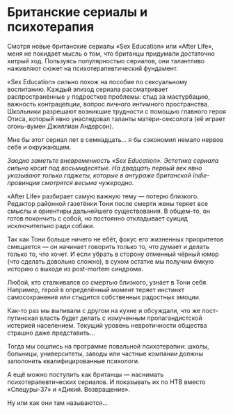 
# Британские сериалы и психотерапия

​​Смотря новые британские сериалы «Sex Education» или «After Life», меня не покидает мысль о том, что британцы придумали достаточно хитрый ход. Пользуясь популярностью сериалов, они талантливо наживляют сюжет на психотерапевтический фундамент.

«Sex Education» сильно похож на пособие по сексуальному воспитанию. Каждый эпизод сериала рассматривает распространённые у подростков проблемы: стыд за мастурбацию, важность контрацепции, вопрос личного интимного пространства. Школьники разрешают возникшие трудности с помощью главного героя Отиса, который явно унаследовал таланты матери-сексолога (её играет огонь-вумен Джиллиан Андерсон). 

Мне бы этот сериал лет в семнадцать… я бы сэкономил немало нервов себе и окружающим.

_Заодно заметьте вневременность «Sex Education». Эстетика сериала сильно косит под восьмидесятые. На двадцать первый век явно указывают только гаджеты, которые в антураже британской indie-провинции смотрятся весьма чужеродно._

«After Life» разбирает самую важную тему — потерю близкого. Редактор районной газетёнки Тони после смерти жены теряет все смыслы и ориентиры дальнейшего существования. В общем-то, он готов покончить с собой, но постоянно откладывает суицид исключительно ради собаки.

Так как Тони больше ничего не ебёт, фокус его жизненных приоритетов смещается — он начинает говорить только то, что думает и делать только то, что хочет. И если убрать в сторону отменный чёрный юмор (что сделать довольно сложно), в сухом остатке мы получим ёмкую историю о выходе из post-mortem синдрома.

Любой, кто сталкивался со смертью близкого, узнáет в Тони себя. Например, герой в определённый момент теряет инстинкт самосохранения или стыдится собственных радостных эмоции.

Как-то раз мы выпивали с другом на кухне и обсуждали, что же пост-путинская власть будет делать с измученным пропагандистской истерией населением. Текущий уровень невротичности общества страшно даже представить… 

Тогда мы сошлись на программе повальной психотерапии: школы, больницы, университеты, заводы или частные компании должны заполонить квалифицированные психологи.

А ещё можно поступить как британцы — наснимать психотерапевтических сериалов. И показывать их по НТВ вместо «Спецуры-37» и «Дикий. Возвращение». 

Ну или как они там называются…
